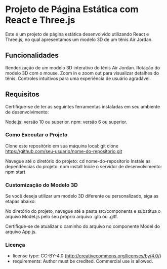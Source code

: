 # Projeto de Página Estática com React e Three.js


Este é um projeto de página estática desenvolvido utilizando React e Three.js, no qual apresentamos um modelo 3D de um tênis Air Jordan.

## Funcionalidades

Renderização de um modelo 3D interativo do tênis Air Jordan.
Rotação do modelo 3D com o mouse.
Zoom in e zoom out para visualizar detalhes do tênis.
Controles intuitivos para uma experiência de usuário agradável.

## Requisitos
Certifique-se de ter as seguintes ferramentas instaladas em seu ambiente de desenvolvimento:

Node.js: versão 10 ou superior.
npm: versão 6 ou superior.




### Como Executar o Projeto

Clone este repositório em sua máquina local:
git clone https://github.com/seu-usuario/nome-do-repositorio.git

Navegue até o diretório do projeto:
cd nome-do-repositorio
Instale as dependências do projeto:
npm install
Inicie o servidor de desenvolvimento:
npm start
### Customização do Modelo 3D

Se você deseja utilizar um modelo 3D diferente ou personalizado, siga as etapas abaixo:

No diretório do projeto, navegue até a pasta src/components e substitua o arquivo Model.js pelo seu próprio arquivo .glb ou .gltf.

Certifique-se de atualizar o caminho do arquivo no componente Model do arquivo App.js.


### Licença

* license type:	CC-BY-4.0 (http://creativecommons.org/licenses/by/4.0/)
* requirements:	Author must be credited. Commercial use is allowed.
